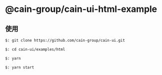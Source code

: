 # @cain-group/cain-ui-html-example


## 使用

```bash
$: git clone https://github.com/cain-group/cain-ui.git

$: cd cain-ui/examples/html

$: yarn

$: yarn start
```
